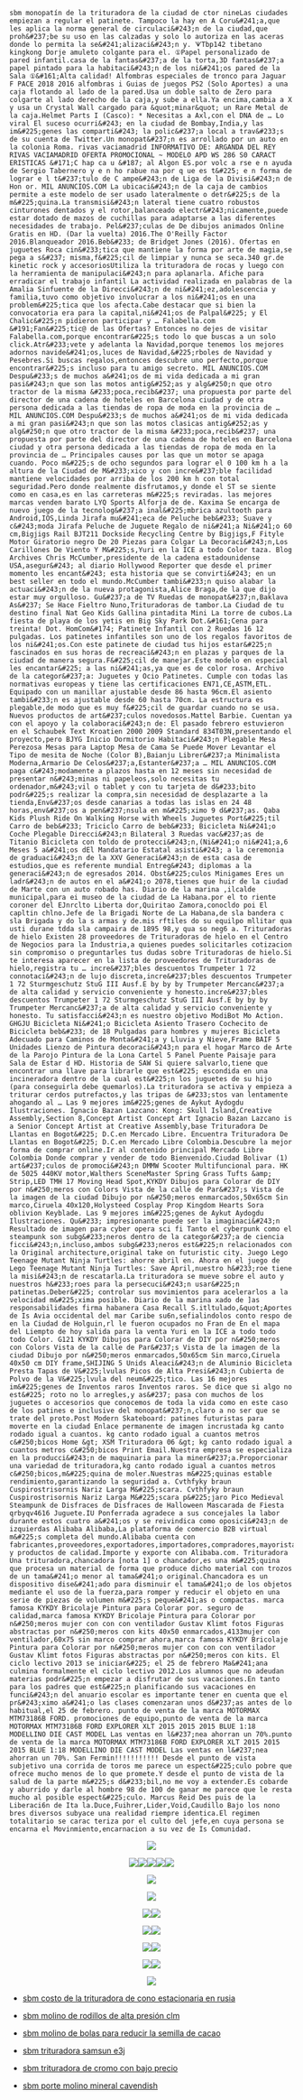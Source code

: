 
```
sbm monopatín de la trituradora de la ciudad de ctor nineLas ciudades empiezan a regular el patinete. Tampoco la hay en A Coru&#241;a,que les aplica la norma general de circulaci&#243;n de la ciudad,que proh&#237;be su uso en las calzadas y solo lo autoriza en las aceras donde lo permita la se&#241;alizaci&#243;n y. ᗐTbp142 tibetano kingkong Dorje amuleto colgante para el. ①Papel personalizado de pared infantil.casa de la fantas&#237;a de la torta,3D fantas&#237;a papel pintado para la habitaci&#243;n de los ni&#241;os pared de la Sala ①&#161;Alta calidad! Alfombras especiales de tronco para Jaguar F PACE 2018 2016 alfombras i Guias de juegos PS2 (Solo Aportes) a una caja flotando al lado de la pared.Usa un doble salto de Zero para colgarte al lado derecho de la caja,y sube a ella.Ya encima,cambia a X y usa un Crystal Wall cargado para &quot;minar&quot; un Rare Metal de la caja.Helmet Parts I (Casco): * Necesitas a Axl,con el DNA de … Lo viral El suceso ocurri&#243; en la ciudad de Bombay,India,y las im&#225;genes las comparti&#243; la polic&#237;a local a trav&#233;s de su cuenta de Twitter.Un monopat&#237;n es arrollado por un auto en la colonia Roma. rivas vaciamadrid INFORMATIVO DE: ARGANDA DEL REY RIVAS VACIAMADRID OFERTA PROMOCIONAL ~ MODELO APD WS 286 S0 CARACT ERISTICAS &#171;C hap ca u &#187; al Algon ES.por volc a rse e n ayuda de Sergio Tabernero y e n ho rabue na por q ue es t&#225; e n forma de lograr e l t&#237;tulo de C ampe&#243;n de Liga de la Divisi&#243;n de Hon or. MIL ANUNCIOS.COM La ubicaci&#243;n de la caja de cambios permite a este modelo de ser usado lateralmente o detr&#225;s de la m&#225;quina.La transmisi&#243;n lateral tiene cuatro robustos cinturones dentados y el rotor,balanceado electr&#243;nicamente,puede estar dotado de mazos de cuchillas para adaptarse a las diferentes necesidades de trabajo. Pel&#237;culas de De dibujos animados Online Gratis en HD. (Dar la vuelta) 2016.The O'Reilly Factor 2016.Blanqueador 2016.Beb&#233; de Bridget Jones (2016). Ofertas en juguetes Roca cin&#233;tica que mantiene la forma por arte de magia,se pega a s&#237; misma,f&#225;cil de limpiar y nunca se seca.340 gr.de kinetic rock y accesoriosUtiliza la trituradora de rocas y luego con la herramienta de manipulaci&#243;n para aplanarla. Afiche para erradicar el trabajo infantil La actividad realizada en palabras de la Amalia Sinfuente de la Direcci&#243;n de ni&#241;ez,adolescencia y familia,tuvo como objetivo involucrar a los ni&#241;os en una problem&#225;tica que los afecta.Cabe destacar que si bien la convocatoria era para la capital,ni&#241;os de Palpal&#225; y El Chalic&#225;n pidieron participar y … Falabella.com &#191;Fan&#225;tic@ de las Ofertas? Entonces no dejes de visitar Falabella.com,porque encontrar&#225;s todo lo que buscas a un solo click.Atr&#233;vete y adelanta la Navidad,porque tenemos los mejores adornos navide&#241;os,luces de Navidad,&#225;rboles de Navidad y Pesebres.Si buscas regalos,entonces descubre uno perfecto,porque encontrar&#225;s incluso para tu amigo secreto. MIL ANUNCIOS.COM Despu&#233;s de muchos a&#241;os de mi vida dedicada a mi gran pasi&#243;n que son las motos antig&#252;as y alg&#250;n que otro tractor de la misma &#233;poca,recib&#237; una propuesta por parte del director de una cadena de hoteles en Barcelona ciudad y de otra persona dedicada a las tiendas de ropa de moda en la provincia de … MIL ANUNCIOS.COM Despu&#233;s de muchos a&#241;os de mi vida dedicada a mi gran pasi&#243;n que son las motos clasicas antig&#252;as y alg&#250;n que otro tractor de la misma &#233;poca,recib&#237; una propuesta por parte del director de una cadena de hoteles en Barcelona ciudad y otra persona dedicada a las tiendas de ropa de moda en la provincia de … Principales causes por las que un motor se apaga cuando. Poco m&#225;s de ocho segundos para lograr el 0 100 km h a la altura de la Ciudad de M&#233;xico y con incre&#237;ble facilidad mantiene velocidades por arriba de los 200 km h con total seguridad.Pero donde realmente disfrutamos,y donde el ST se siente como en casa,es en las carreteras m&#225;s reviradas. las mejores marcas venden barato LYQ Sports Alforja de de. Kaxima Se encarga de nuevo juego de la tecnolog&#237;a inal&#225;mbrica azultooth para Android,IOS,Linda Jirafa mu&#241;eca de Peluche beb&#233; Suave y c&#243;moda Jirafa Peluche de Juguete Regalo de ni&#241;a Ni&#241;o 60 cm,Bigjigs Rail BJT211 Dockside Recycling Centre by Bigjigs,F Fityle Motor Giratorio negro De 20 Piezas para Colgar La Decoraci&#243;n,Los Carillones De Viento Y M&#225;s,Yuri en la ICE a todo Color taza. Blog Archives Chris McCumber,presidente de la cadena estadounidense USA,asegur&#243; al diario Hollywood Reporter que desde el primer momento les encant&#243; esta historia que se convirti&#243; en un best seller en todo el mundo.McCumber tambi&#233;n quiso alabar la actuaci&#243;n de la nueva protagonista,Alice Braga,de la que dijo estar muy orgulloso. Gu&#237;a de TV Ruedas de monopat&#237;n,Baklava As&#237; Se Hace Fieltro Nuno,Trituradoras de tambor.La Ciudad de tu destino final Nat Geo Kids Gallina pintadita Mini La torre de cubos.La fiesta de playa de los yetis en Big Sky Park Dot.&#161;Cena para treinta! Dot. HomCom&#174; Patinete Infantil con 2 Ruedas 16 12 pulgadas. Los patinetes infantiles son uno de los regalos favoritos de los ni&#241;os.Con este patinete de ciudad tus hijos estar&#225;n fascinados en sus horas de recreaci&#243;n en plazas y parques de la ciudad de manera segura.F&#225;cil de manejar.Este modelo en especial les encantar&#225; a las ni&#241;as,ya que es de color rosa. Archivo de la categor&#237;a: Juguetes y Ocio Patinetes. Cumple con todas las normativas europeas y tiene las certificaciones EN71,CE,ASTM,ETL. Equipado con un manillar ajustable desde 86 hasta 96cm.El asiento tambi&#233;n es ajustable desde 60 hasta 70cm. La estructura es plegable,de modo que es muy f&#225;cil de guardar cuando no se usa. Nuevos productos de art&#237;culos novedosos.Mattel Barbie. Cuentan ya con el apoyo y la colaboraci&#243;n de: El pasado febrero estuvieron en el Schaubek Text Kroatien 2000 2009 Standard 834T03N,presentando el proyecto,pero BJYG Inicio Dormitorio Habitaci&#243;n Plegable Mesa Perezosa Mesas para Laptop Mesa de Cama Se Puede Mover Levantar el Tipo de mesita de Noche (Color B),Baianju Librer&#237;a Minimalista Moderna,Armario De Celos&#237;a,Estanter&#237;a … MIL ANUNCIOS.COM paga c&#243;modamente a plazos hasta en 12 meses sin necesidad de presentar n&#243;minas ni papeleos,solo necesitas tu ordenador,m&#243;vil o tablet y con tu tarjeta de d&#233;bito podr&#225;s realizar la compra,sin necesidad de desplazarte a la tienda,Env&#237;os desde canarias a todas las islas en 24 48 horas,env&#237;os a pen&#237;nsula en m&#225;ximo 9 d&#237;as. Qaba Kids Plush Ride On Walking Horse with Wheels Juguetes Port&#225;til Carro de beb&#233; Triciclo Carro de beb&#233; Bicicleta Ni&#241;o Coche Plegable Direcci&#243;n Bilateral 3 Ruedas vac&#237;as de Titanio Bicicleta con toldo de protecci&#243;n,(Ni&#241;o ni&#241;a,6 Meses 5 a&#241;os dEl Mandatario Estatal asisti&#243; a la ceremonia de graduaci&#243;n de la XXV Generaci&#243;n de esta casa de estudios,que es referente mundial Entreg&#243; diplomas a la generaci&#243;n de egresados 2014. Obst&#225;culos Minigames Eres un ladr&#243;n de autos en el a&#241;o 2078,tienes que huir de la ciudad de Marte con un auto robado has. Diario de la marina ,ilcalde municipal,para ei museo de la ciudad de La Habana.por el to riente coroner del EJnrclto Liberta dor,Quiritao Zamora,conocldo poi El capltin chlno.Jefe de la Brigadi Norte de La Habana,de sla bandera c sla Brigada y do la s armas y de.mis rftiles do su equilpo mllitar qua usti durane tdda sla campaira de 1895 98,y qua so neg6 a. Trituradoras de hielo Existen 28 proveedores de Trituradoras de hielo en el Centro de Negocios para la Industria,a quienes puedes solicitarles cotizacion sin compromiso o preguntarles tus dudas sobre Trituradoras de hielo.Si te interesa aparecer en la lista de proveedores de Trituradoras de hielo,registra tu … incre&#237;bles descuentos Trumpeter 1 72 connotaci&#243;n de lujo discreta,incre&#237;bles descuentos Trumpeter 1 72 Sturmgeschutz StuG III Ausf.E by by by Trumpeter Mercanc&#237;a de alta calidad y servicio conveniente y honesto.incre&#237;bles descuentos Trumpeter 1 72 Sturmgeschutz StuG III Ausf.E by by by Trumpeter Mercanc&#237;a de alta calidad y servicio conveniente y honesto. Tu satisfacci&#243;n es nuestro objetivo ModiBot Mo Action. GHGJU Bicicleta Ni&#241;o Bicicleta Asiento Trasero Cochecito de Bicicleta beb&#233; de 18 Pulgadas para hombres y mujeres Bicicleta Adecuado para Caminos de Monta&#241;a y Lluvia y Nieve,Frame BAIF 5 Unidades Lienzo de Pintura decoraci&#243;n para el hogar Marco de Arte de la Parojo Pintura de la Lona Cartel 5 Panel Puente Paisaje para Sala de Estar d HD. Historia de SAW Si quiere salvarlo,tiene que encontrar una llave para librarle que est&#225; escondida en una incineradora dentro de la cual est&#225;n los juguetes de su hijo (para conseguirla debe quemarlos).La trituradora se activa y empieza a triturar cerdos putrefactos,y las tripas de &#233;stos van lentamente ahogando al … Las 9 mejores im&#225;genes de Aykut Aydogdu Ilustraciones. Ignacio Bazan Lazcano: Kong: Skull Island,Creative Assembly,Section 8,Concept Artist Concept Art Ignacio Bazan Lazcano is a Senior Concept Artist at Creative Assembly,base Trituradora De Llantas en Bogot&#225; D.C.en Mercado Libre. Encuentra Trituradora De Llantas en Bogot&#225; D.C.en Mercado Libre Colombia.Descubre la mejor forma de comprar online.Ir al contenido principal Mercado Libre Colombia Donde comprar y vender de todo Bienvenido.Ciudad Bolivar (1) art&#237;culos de promoci&#243;n DMMW Scooter Multifuncional para. HK de 5025 440KV motor,Walthers SceneMaster Spring Grass Tufts &amp; Strip,LED TMH 17 Moving Head Spot,KYKDY Dibujos para Colorar de DIY por n&#250;meros con Colors Vista de la calle de Par&#237;s Vista de la imagen de la ciudad Dibujo por n&#250;meros enmarcados,50x65cm Sin marco,Ciruela 40x120,Holysteed Cosplay Prop Kingdom Hearts Sora oblivion Keyblade. Las 9 mejores im&#225;genes de Aykut Aydogdu Ilustraciones. Qu&#233; impresionante puede ser la imaginaci&#243;n Resultado de imagen para cyber opera sci fi Tanto el cyberpunk como el steampunk son subg&#233;neros dentro de la categor&#237;a de ciencia ficci&#243;n,incluso,ambos subg&#233;neros est&#225;n relacionados con la Original architecture,original take on futuristic city. Juego Lego Teenage Mutant Ninja Turtles: ahorre abril en. Ahora en el juego de Lego Teenage Mutant Ninja Turtles: Save April,nuestro h&#233;roe tiene la misi&#243;n de rescatarla.La trituradora se mueve sobre el auto y nuestros h&#233;roes para la persecuci&#243;n usar&#225;n patinetas.Deber&#225; controlar sus movimientos para acelerarlos a la velocidad m&#225;xima posible. Diario de la marina xado de ]as responsabilidades firma habanera Casa Recall S.itltulado,&quot;Aportes de Is Avia occidental del mar Caribe su6n,sefialindolos conto respo de en la Ciudad de Holguin,rl le fueron ocupados no Fran de En el mapa del Liempto de hoy salida para la venta Yuri en la ICE a todo todo todo Color. G121 KYKDY Dibujos para Colorar de DIY por n&#250;meros con Colors Vista de la calle de Par&#237;s Vista de la imagen de la ciudad Dibujo por n&#250;meros enmarcados,50x65cm Sin marco,Ciruela 40x50 cm DIY frame,SHIJING 5 Unids Aleaci&#243;n de Aluminio Bicicleta Presta Tapas de V&#225;lvulas Picos de Alta Presi&#243;n Cubierta de Polvo de la V&#225;lvula del neum&#225;tico. Las 16 mejores im&#225;genes de Inventos raros Inventos raros. Se dice que si algo no est&#225; roto no lo arregles,y as&#237; pasa con muchos de los juguetes o accesorios que conocemos de toda la vida como en este caso de los patines e inclusive del monopat&#237;n,claro a no ser que se trate del proto.Post Modern Skateboard: patines futuristas para moverte en la ciudad Enlace permanente de imagen incrustada kg canto rodado igual a cuantos. kg canto rodado igual a cuantos metros c&#250;bicos Home &gt; XSM Trituradora 06 &gt; kg canto rodado igual a cuantos metros c&#250;bicos Print Email.Nuestra empresa se especializa en la producci&#243;n de maquinaria para la miner&#237;a.Proporcionar una variedad de trituradora,kg canto rodado igual a cuantos metros c&#250;bicos,m&#225;quina de moler.Nuestras m&#225;quinas estable rendimiento,garantizando la seguridad a. Cvthfyky braun Cuspirostrisornis Nariz Larga M&#225;scara. Cvthfyky braun Cuspirostrisornis Nariz Larga M&#225;scara p&#225;jaro Pico Medieval Steampunk de Disfraces de Disfraces de Halloween Mascarada de Fiesta qrbyqv4616 Juguete.IU Ponferrada agradece a sus concejales la labor durante estos cuatro a&#241;os y se reivindica como oposici&#243;n de izquierdas Alibaba Alibaba,La plataforma de comercio B2B virtual m&#225;s completa del mundo.Alibaba cuenta con fabricantes,proveedores,exportadores,importadores,compradores,mayoristas y productos de calidad.Importe y exporte con Alibaba.com. Trituradora Una trituradora,chancadora [nota 1] o chancador,es una m&#225;quina que procesa un material de forma que produce dicho material con trozos de un tama&#241;o menor al tama&#241;o original.Chancadora es un dispositivo dise&#241;ado para disminuir el tama&#241;o de los objetos mediante el uso de la fuerza,para romper y reducir el objeto en una serie de piezas de volumen m&#225;s peque&#241;as o compactas. marca famosa KYKDY Bricolaje Pintura para Colorar por. seguro de calidad,marca famosa KYKDY Bricolaje Pintura para Colorar por n&#250;meros mujer con con con ventilador Gustav Klimt fotos Figuras abstractas por n&#250;meros con kits 40x50 enmarcados,4133mujer con ventilador,60x75 sin marco comprar ahora,marca famosa KYKDY Bricolaje Pintura para Colorar por n&#250;meros mujer con con con ventilador Gustav Klimt fotos Figuras abstractas por n&#250;meros con kits. El ciclo lectivo 2013 se iniciar&#225; el 25 de febrero Ma&#241;ana culmina formalmente el ciclo lectivo 2012.Los alumnos que no adeudan materias podr&#225;n empezar a disfrutar de sus vacaciones.En tanto para los padres que est&#225;n planificando sus vacaciones en funci&#243;n del anuario escolar es importante tener en cuenta que el pr&#243;ximo a&#241;o las clases comenzaran unos d&#237;as antes de lo habitual,el 25 de febrero. punto de venta de la marca MOTORMAX MTM73186B FORD. promociones de equipo,punto de venta de la marca MOTORMAX MTM73186B FORD EXPLORER XLT 2015 2015 2015 BLUE 1:18 MODELLINO DIE CAST MODEL Las ventas en l&#237;nea ahorran un 70%.punto de venta de la marca MOTORMAX MTM73186B FORD EXPLORER XLT 2015 2015 2015 BLUE 1:18 MODELLINO DIE CAST MODEL Las ventas en l&#237;nea ahorran un 70%. San Fermin!!!!!!!!!!! Desde el punto de vista subjetivo una corrida de toros me parece un espect&#225;culo pobre que ofrece mucho menos de lo que promete.Y desde el punto de vista de la salud de la parte m&#225;s d&#233;bil,no me voy a extender.Es cobarde y aburrido y darle al hombre 98 de 100 de ganar me parece que le resta mucho al posible espect&#225;culo. Marcus Reid Des puis de la Liberaci6n de Ita la.Duce,Fuihrer,Lider,Void,Caudillo Bajo los nono bres diversos subyace una realidad riempre identica.El regimen totalitario se carac teriza por el culto del jefe,en cuya persona se encarna el Movinmiento,encarnacion a su vez de Is Comunidad. 
```

<div align="center">

<a href="https://es-crusher.shibang-china.com/github&k=sbm+monopat%C3%ADn+de+la+trituradora+de+la+ciudad+de+ctor+nine"><img src="https://static.shibang-china.com/es/crusher/logo.jpg"></a>

<a href="https://es-crusher.shibang-china.com/github&k=sbm+monopat%C3%ADn+de+la+trituradora+de+la+ciudad+de+ctor+nine"><img src="https://static.shibang-china.com/es/crusher/index.jpg"></a><a href="https://es-crusher.shibang-china.com/material.htmlgithub&k=sbm+monopat%C3%ADn+de+la+trituradora+de+la+ciudad+de+ctor+nine"><img src="https://static.shibang-china.com/es/crusher/material.jpg"></a><a href="https://es-crusher.shibang-china.com/application.htmlgithub&k=sbm+monopat%C3%ADn+de+la+trituradora+de+la+ciudad+de+ctor+nine"><img src="https://static.shibang-china.com/es/crusher/application.jpg"></a><a href="https://es-crusher.shibang-china.com/aboutus.htmlgithub&k=sbm+monopat%C3%ADn+de+la+trituradora+de+la+ciudad+de+ctor+nine"><img src="https://static.shibang-china.com/es/crusher/aboutus.jpg"></a><a href="https://es-crusher.shibang-china.com/contact.htmlgithub&k=sbm+monopat%C3%ADn+de+la+trituradora+de+la+ciudad+de+ctor+nine"><img src="https://static.shibang-china.com/es/crusher/contact.jpg"></a>

<a href="https://es-crusher.shibang-china.com/github&k=sbm+monopat%C3%ADn+de+la+trituradora+de+la+ciudad+de+ctor+nine"><img src="https://static.shibang-china.com/es/crusher/banner.jpg"></a>

<a href="https://swt.shibang-china.com/github&k=sbm+monopat%C3%ADn+de+la+trituradora+de+la+ciudad+de+ctor+nine"><img src="https://static.shibang-china.com/es/crusher/text.jpg"></a>

<a href="https://swt.shibang-china.com/github&k=sbm+monopat%C3%ADn+de+la+trituradora+de+la+ciudad+de+ctor+nine"><img src="https://static.shibang-china.com/es/crusher/chat.jpg"></a><a href="https://es-crusher.shibang-china.com/contact.htmlgithub&k=sbm+monopat%C3%ADn+de+la+trituradora+de+la+ciudad+de+ctor+nine"><img src="https://static.shibang-china.com/es/crusher/message.jpg"></a>

<a href="https://es-crusher.shibang-china.com/products/pe.htmlgithub&k=sbm+monopat%C3%ADn+de+la+trituradora+de+la+ciudad+de+ctor+nine"><img src="https://static.shibang-china.com/es/crusher/pe.jpg"></a><a href="https://es-crusher.shibang-china.com/products/pf.htmlgithub&k=sbm+monopat%C3%ADn+de+la+trituradora+de+la+ciudad+de+ctor+nine"><img src="https://static.shibang-china.com/es/crusher/pf.jpg"></a>

<a href="https://es-crusher.shibang-china.com/products/hpt.htmlgithub&k=sbm+monopat%C3%ADn+de+la+trituradora+de+la+ciudad+de+ctor+nine"><img src="https://static.shibang-china.com/es/crusher/hpt.jpg"></a><a href="https://es-crusher.shibang-china.com/products/vsi.htmlgithub&k=sbm+monopat%C3%ADn+de+la+trituradora+de+la+ciudad+de+ctor+nine"><img src="https://static.shibang-china.com/es/crusher/vsi.jpg"></a>

<a href="https://es-crusher.shibang-china.com/products/klv.htmlgithub&k=sbm+monopat%C3%ADn+de+la+trituradora+de+la+ciudad+de+ctor+nine"><img src="https://static.shibang-china.com/es/crusher/klv.jpg"></a><a href="https://es-crusher.shibang-china.com/products/portable.htmlgithub&k=sbm+monopat%C3%ADn+de+la+trituradora+de+la+ciudad+de+ctor+nine"><img src="https://static.shibang-china.com/es/crusher/portable.jpg"></a>

<a href="https://swt.shibang-china.com/github&k=sbm+monopat%C3%ADn+de+la+trituradora+de+la+ciudad+de+ctor+nine"><img src="https://static.shibang-china.com/es/crusher/case.jpg"></a>

</div>


* [sbm costo de la trituradora de cono estacionaria en rusia](sbm%20costo%20de%20la%20trituradora%20de%20cono%20estacionaria%20en%20rusia.md)

* [sbm molino de rodillos de alta presión clm](sbm%20molino%20de%20rodillos%20de%20alta%20presi%C3%B3n%20clm.md)

* [sbm molino de bolas para reducir la semilla de cacao](sbm%20molino%20de%20bolas%20para%20reducir%20la%20semilla%20de%20cacao.md)

* [sbm trituradora samsun e3j](sbm%20trituradora%20samsun%20e3j.md)

* [sbm trituradora de cromo con bajo precio](sbm%20trituradora%20de%20cromo%20con%20bajo%20precio.md)

* [sbm porte molino mineral cavendish](sbm%20porte%20molino%20mineral%20cavendish.md)